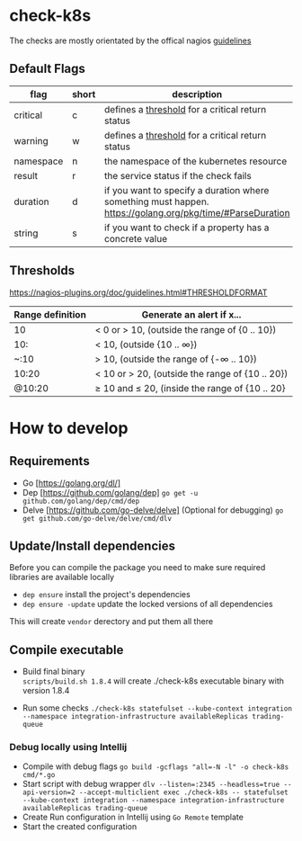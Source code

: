 # check-k8s

The checks are mostly orientated by the offical nagios [guidelines](http://nagios-plugins.org/doc/guidelines.html)

## Default Flags

| flag | short | description |
| -- | -- | -- |
| critical | c | defines a [threshold](#threshold) for a critical return status |
| warning | w | defines a [threshold](#threshold) for a critical return status |
| namespace | n | the namespace of the kubernetes resource |
| result | r | the service status if the check fails |
| duration | d | if you want to specify a duration where something must happen. <https://golang.org/pkg/time/#ParseDuration> |
| string | s | if you want to check if a property has a concrete value |

## Thresholds

<https://nagios-plugins.org/doc/guidelines.html#THRESHOLDFORMAT>

| Range definition | Generate an alert if x... |
| -- | -- |
| 10 | < 0 or > 10, (outside the range of {0 .. 10}) |
| 10: | < 10, (outside {10 .. ∞}) |
| ~:10 | > 10, (outside the range of {-∞ .. 10}) |
| 10:20 | < 10 or > 20, (outside the range of {10 .. 20}) |
| @10:20 | ≥ 10 and ≤ 20, (inside the range of {10 .. 20} |


# How to develop

## Requirements

- Go [https://golang.org/dl/]
- Dep [https://github.com/golang/dep] 
  ```go get -u github.com/golang/dep/cmd/dep```
- Delve [https://github.com/go-delve/delve] (Optional for debugging)
`go get github.com/go-delve/delve/cmd/dlv`
  
## Update/Install dependencies

Before you can compile the package you need to make sure required libraries are available locally

- `dep ensure`                             install the project's dependencies
- `dep ensure -update`                     update the locked versions of all dependencies

This will create `vendor` derectory and put them all there

## Compile executable

- Build final binary  
  `scripts/build.sh 1.8.4` will create ./check-k8s executable binary with version 1.8.4
  
- Run some checks
  `./check-k8s statefulset --kube-context integration --namespace integration-infrastructure availableReplicas trading-queue`


### Debug locally using Intellij

- Compile with debug flags
`go build -gcflags "all=-N -l" -o check-k8s cmd/*.go`
- Start script with debug wrapper 
  `dlv --listen=:2345 --headless=true --api-version=2 --accept-multiclient exec ./check-k8s -- statefulset --kube-context integration --namespace integration-infrastructure availableReplicas trading-queue` 
- Create Run configuration in Intellij using `Go Remote` template
- Start the created configuration